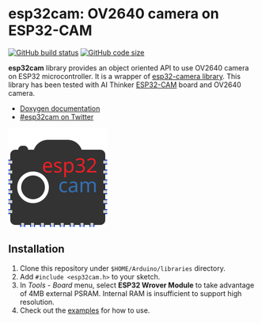 # esp32cam: OV2640 camera on ESP32-CAM

[![GitHub build status](https://img.shields.io/github/workflow/status/yoursunny/esp32cam/build)](https://github.com/yoursunny/esp32cam/actions) [![GitHub code size](https://img.shields.io/github/languages/code-size/yoursunny/esp32cam?style=flat)](https://github.com/yoursunny/esp32cam)

**esp32cam** library provides an object oriented API to use OV2640 camera on ESP32 microcontroller.
It is a wrapper of [esp32-camera library](https://github.com/espressif/esp32-camera).
This library has been tested with AI Thinker [ESP32-CAM](http://wiki.ai-thinker.com/esp32-cam) board and OV2640 camera.

* [Doxygen documentation](https://esp32cam.yoursunny.dev/)
* [#esp32cam on Twitter](https://twitter.com/hashtag/esp32cam)

![esp32cam logo](docs/logo.svg)

## Installation

1. Clone this repository under `$HOME/Arduino/libraries` directory.
2. Add `#include <esp32cam.h>` to your sketch.
3. In *Tools* - *Board* menu, select **ESP32 Wrover Module** to take advantage of 4MB external PSRAM.
   Internal RAM is insufficient to support high resolution.
4. Check out the [examples](examples/) for how to use.
